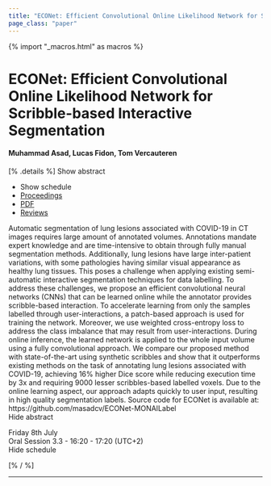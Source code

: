 ```yaml
---
title: "ECONet: Efficient Convolutional Online Likelihood Network for Scribble-based Interactive Segmentation"
page_class: "paper"
---
```


{% import "_macros.html" as macros %}

# ECONet: Efficient Convolutional Online Likelihood Network for Scribble-based Interactive Segmentation

#### Muhammad Asad, Lucas Fidon, Tom Vercauteren

[% .details %]
<a class="toggle_visibility" data-selector=".abstract" data-level="3">Show abstract</a>
- <a class="toggle_visibility" data-selector=".schedule" data-level="3">Show schedule</a>
- <a href="">Proceedings</a>
- <a href="https://openreview.net/pdf?id=9xtE2AgD_Cc">PDF</a>
- <a href="https://openreview.net/forum?id=9xtE2AgD_Cc">Reviews</a>

<p>
    <span class="abstract">
        Automatic segmentation of lung lesions associated with COVID-19 in CT images requires large amount of annotated volumes. Annotations mandate expert knowledge and are time-intensive to obtain through fully manual segmentation methods. Additionally, lung lesions have large inter-patient variations, with some pathologies having similar visual appearance as healthy lung tissues. This poses a challenge when applying existing semi-automatic interactive segmentation techniques for data labelling. To address these challenges, we propose an efficient convolutional neural networks (CNNs) that can be learned online while the annotator provides scribble-based interaction. To accelerate learning from only the samples labelled through user-interactions, a patch-based approach is used for training the network. Moreover, we use weighted cross-entropy loss to address the class imbalance that may result from user-interactions. During online inference, the learned network is applied to the whole input volume using a fully convolutional approach. We compare our proposed method with state-of-the-art using synthetic scribbles and show that it outperforms existing methods on the task of annotating lung lesions associated with COVID-19, achieving 16% higher Dice score while reducing execution time by 3x and requiring 9000 lesser scribbles-based labelled voxels. Due to the online learning aspect, our approach adapts quickly to user input, resulting in high quality segmentation labels. Source code for ECONet is available at: https://github.com/masadcv/ECONet-MONAILabel
        <br>
        <span class="actions"><a class="toggle_visibility" data-level="2">Hide abstract</a></span>
    </span>
</p>

<p>
    <span class="schedule">
        Friday 8th July<br>Oral Session 3.3 - 16:20 - 17:20 (UTC+2)
        <br>
        <span class="actions"><a class="toggle_visibility" data-level="2">Hide schedule</a></span>
    </span>
</p>

[% / %]


---

<!-- {{ macros.presentation('', '', 720, 450) }} -->
